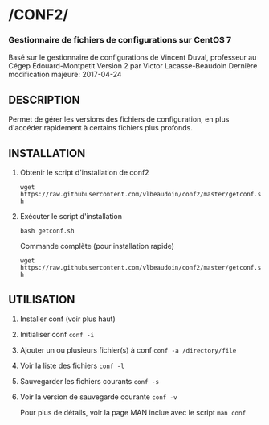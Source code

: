 # /CONF2/
### Gestionnaire de fichiers de configurations sur CentOS 7

Basé sur le gestionnaire de configurations de Vincent Duval, professeur au Cégep Édouard-Montpetit
Version 2 par Victor Lacasse-Beaudoin
Dernière modification majeure: 2017-04-24


DESCRIPTION
---
Permet de gérer les versions des fichiers de configuration, en plus d'accéder rapidement à certains fichiers plus profonds.


INSTALLATION
---

1) Obtenir le script d'installation de conf2

	`wget https://raw.githubusercontent.com/vlbeaudoin/conf2/master/getconf.sh`
    
2) Exécuter le script d'installation

    `bash getconf.sh`

    Commande complète (pour installation rapide)

    `wget https://raw.githubusercontent.com/vlbeaudoin/conf2/master/getconf.sh`
    
UTILISATION
---

1) Installer conf (voir plus haut)
2) Initialiser conf 
	`conf -i`
    
3) Ajouter un ou plusieurs fichier(s) à conf
	`conf -a /directory/file`
    
4) Voir la liste des fichiers
	`conf -l`
    
5) Sauvegarder les fichiers courants
	`conf -s`
    
6) Voir la version de sauvegarde courante
    `conf -v`

    Pour plus de détails, voir la page MAN inclue avec le script
    `man conf`
